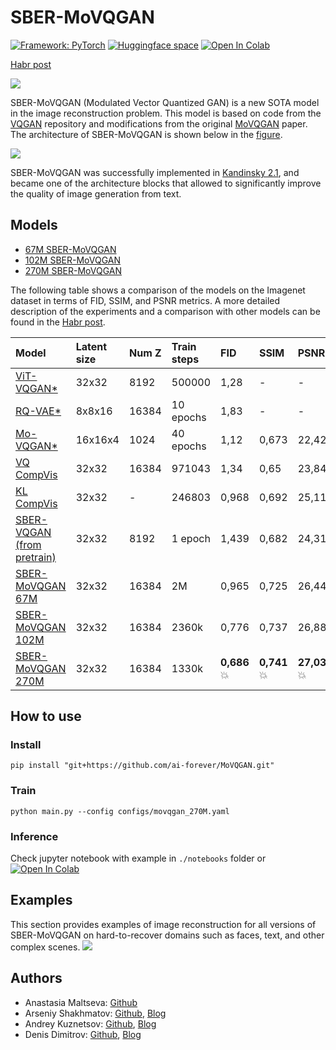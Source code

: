 # SBER-MoVQGAN

[![Framework: PyTorch](https://img.shields.io/badge/Framework-PyTorch-orange.svg)](https://pytorch.org/) [![Huggingface space](https://img.shields.io/badge/🤗-Huggingface-yello.svg)](https://huggingface.co/ai-forever/MoVQGAN)
[![Open In Colab](https://colab.research.google.com/assets/colab-badge.svg)](https://colab.research.google.com/drive/1EVKDFsa17VgdyiaPdbKShBIm4N_18Xlj?usp=sharing) 

[Habr post](https://habr.com/ru/companies/sberbank/articles/740624/)

![](./pics/example.png)

SBER-MoVQGAN (Modulated Vector Quantized GAN) is a new SOTA model in the image reconstruction problem. This model is based on code from the [VQGAN](https://github.com/CompVis/taming-transformers) repository and modifications from the original [MoVQGAN](https://arxiv.org/pdf/2209.09002.pdf) paper. The architecture of SBER-MoVQGAN is shown below in the [figure](https://arxiv.org/pdf/2209.09002.pdf). 

![](./pics/architecture.png)

SBER-MoVQGAN was successfully implemented in [Kandinsky 2.1](https://github.com/ai-forever/Kandinsky-2), and became one of the architecture blocks that allowed to significantly improve the quality of image generation from text.

## Models
+ [67M SBER-MoVQGAN](https://huggingface.co/ai-forever/MoVQGAN/resolve/main/movqgan_67M.ckpt)
+ [102M SBER-MoVQGAN](https://huggingface.co/ai-forever/MoVQGAN/resolve/main/movqgan_102M.ckpt)
+ [270M SBER-MoVQGAN](https://huggingface.co/ai-forever/MoVQGAN/resolve/main/movqgan_270M.ckpt)

The following table shows a comparison of the models on the Imagenet dataset in terms of FID, SSIM, and PSNR metrics. A more detailed description of the experiments and a comparison with other models can be found in the [Habr post](https://habr.com/ru/companies/sberbank/articles/740624/).

|Model|Latent size|Num Z|Train steps|FID|SSIM|PSNR|L1|
|:----|:----|:----|:----|:----|:----|:----|:----|
|[ViT-VQGAN\*](https://arxiv.org/pdf/2110.04627.pdf)|32x32|8192|500000|1,28|\-|\-|\-|
|[RQ-VAE\*](https://arxiv.org/pdf/2203.01941.pdf)|8x8x16|16384|10 epochs|1,83|\-|\-|\-|
|[Mo-VQGAN\*](https://arxiv.org/pdf/2209.09002.pdf)|16x16x4|1024|40 epochs|1,12|0,673|22,42|\-|
| [VQ CompVis](https://github.com/CompVis/latent-diffusion)| 32x32| 16384 | 971043| 1,34| 0,65| 23,847| 0,053|
| [KL CompVis](https://github.com/CompVis/latent-diffusion)| 32x32| \- | 246803| 0,968| 0,692| 25,112| 0,047|
| [SBER-VQGAN (from pretrain)](https://habr.com/ru/companies/sberbank/articles/581738/)| 32x32| 8192| 1 epoch| 1,439| 0,682| 24,314| 0,05|
| [SBER-MoVQGAN 67M](https://huggingface.co/ai-forever/MoVQGAN/resolve/main/movqgan_67M.ckpt) | 32x32 | 16384 | 2M | 0,965| 0,725| 26,449| 0,042
| [SBER-MoVQGAN 102M](https://huggingface.co/ai-forever/MoVQGAN/resolve/main/movqgan_102M.ckpt)|32x32|16384|2360k|0,776|0,737 | 26,889| 0,04|
|[SBER-MoVQGAN 270M](https://huggingface.co/ai-forever/MoVQGAN/resolve/main/movqgan_270M.ckpt)|32x32|16384|1330k| **0,686**💥| **0,741**💥| **27,037**💥| **0,039**💥|

## How to use
### Install
```
pip install "git+https://github.com/ai-forever/MoVQGAN.git"
```
### Train
```
python main.py --config configs/movqgan_270M.yaml
```
### Inference
Check jupyter notebook with example in `./notebooks` folder or [![Open In Colab](https://colab.research.google.com/assets/colab-badge.svg)](https://colab.research.google.com/drive/1EVKDFsa17VgdyiaPdbKShBIm4N_18Xlj?usp=sharing)

## Examples
This section provides examples of image reconstruction for all versions of SBER-MoVQGAN on hard-to-recover domains such as faces, text, and other complex scenes.
![](./pics/examples.png)

## Authors
+ Anastasia Maltseva: [Github](https://github.com/NastyaMittseva)
+ Arseniy Shakhmatov: [Github](https://github.com/cene555), [Blog](https://t.me/gradientdip)
+ Andrey Kuznetsov: [Github](https://github.com/kuznetsoffandrey), [Blog](https://t.me/complete_ai)
+ Denis Dimitrov: [Github](https://github.com/denndimitrov), [Blog](https://t.me/dendi_math_ai)
